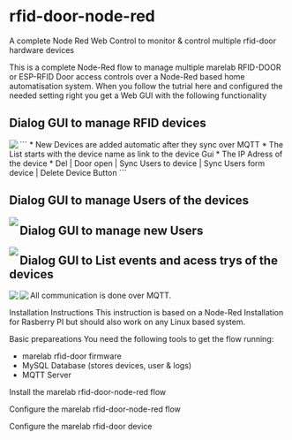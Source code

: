 # rfid-door-node-red
A complete Node Red Web Control to monitor &amp; control multiple rfid-door hardware devices

This is a complete Node-Red flow to manage multiple marelab RFID-DOOR or ESP-RFID Door access controls over a Node-Red based home automatisation system. When you follow the tutrial here and configured the needed setting right you get a Web GUI with the following functionality

## Dialog GUI to manage RFID devices
<img align="left" src="https://github.com/marelab/rfid-door-node-red/blob/master/images/gui-reader-list.png"/>
```
* New Devices are added automatic after they sync over MQTT
* The List starts with the device name as link to the device Gui
* The IP Adress of the device
* Del | Door open | Sync Users to device | Sync Users form device | Delete Device Button
```


## Dialog GUI to manage Users of the devices
<img align="left" src="https://github.com/marelab/rfid-door-node-red/blob/master/images/gui-user-list.png"/>

## Dialog GUI to manage new Users 
<img align="left" src="https://github.com/marelab/rfid-door-node-red/blob/master/images/gui-unkonwn-user.png">


## Dialog GUI to List events and acess trys of the devices
<img align="left" src="https://github.com/marelab/rfid-door-node-red/blob/master/images/gui-access-log.png">
<img align="left" src="https://github.com/marelab/rfid-door-node-red/blob/master/images/gui-event-log.png">


All communication is done over MQTT. 

Installation Instructions
This instruction is based on a Node-Red Installation for Rasberry PI but should also work on any Linux based system.

Basic prepareations
You need the following tools to get the flow running:
- marelab rfid-door firmware 
- MySQL Database (stores devices, user & logs)
- MQTT Server

Install the marelab rfid-door-node-red flow

Configure the marelab rfid-door-node-red flow

Configure the marelab rfid-door device
